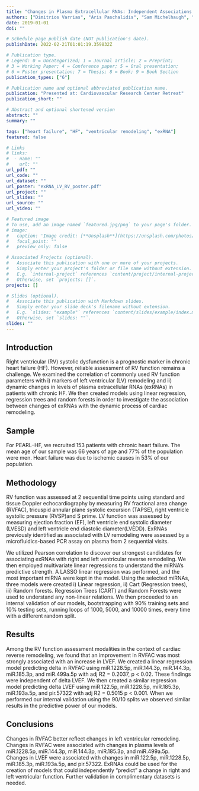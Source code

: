 ```yaml
---
title: "Changes in Plasma Extracellular RNAs: Independent Associations with Left and Right Ventricular Reverse Remodeling"
authors: ["Dimitrios Varrias", "Aris Paschalidis", "Sam Michelhaugh", "Avash Das", "Ashish Yeri", "Aferdita Spahillari", "James Januzzi", "Ravi Shah", "Mike Silverman", "Saumya Das"]
date: 2019-01-01
doi: ""

# Schedule page publish date (NOT publication's date).
publishDate: 2022-02-21T01:01:19.359832Z

# Publication type.
# Legend: 0 = Uncategorized; 1 = Journal article; 2 = Preprint;
# 3 = Working Paper; 4 = Conference paper; 5 = Oral presentation; 
# 6 = Poster presentation; 7 = Thesis; 8 = Book; 9 = Book Section
publication_types: ["6"]

# Publication name and optional abbreviated publication name.
publication: "Presented at: Cardiovascular Research Center Retreat"
publication_short: ""

# Abstract and optional shortened version
abstract: ""
summary: ""

tags: ["heart failure", "HF", "ventricular remodeling", "exRNA"]
featured: false

# Links
# links:
#  - name: ""
#    url: ""
url_pdf: ""
url_code: ""
url_dataset: ""
url_poster: "exRNA_LV_RV_poster.pdf"
url_project: ""
url_slides: ""
url_source: ""
url_video: ""

# Featured image
# To use, add an image named `featured.jpg/png` to your page's folder. 
# image:
#   caption: 'Image credit: [**Unsplash**](https://unsplash.com/photos/jdD8gXaTZsc)'
#   focal_point: ""
#   preview_only: false

# Associated Projects (optional).
#   Associate this publication with one or more of your projects.
#   Simply enter your project's folder or file name without extension.
#   E.g. `internal-project` references `content/project/internal-project/index.md`.
#   Otherwise, set `projects: []`.
projects: []

# Slides (optional).
#   Associate this publication with Markdown slides.
#   Simply enter your slide deck's filename without extension.
#   E.g. `slides: "example"` references `content/slides/example/index.md`.
#   Otherwise, set `slides: ""`.
slides: ""
---
```


## Introduction

Right ventricular (RV) systolic dysfunction is a prognostic marker in chronic
heart failure (HF). However, reliable assessment of RV function remains a
challenge. We examined the correlation of commonly used RV function  parameters
with i) markers of left ventricular (LV) remodeling and ii) dynamic changes in
levels of plasma extracellular RNAs (exRNAs) in patients with chronic HF. We
then created models using linear regression, regression trees and random forests
in order to investigate the association between changes of exRNAs with the
dynamic process of cardiac remodeling.

## Sample

For PEARL–HF, we recruited 153 patients with chronic heart failure. The mean age
of our sample was 66 years of age and 77\% of the population were men. Heart
failure was due to ischemic causes in 53\% of our population.

## Methodology

RV function was assessed at 2 sequential time points using standard and tissue
Doppler echocardiography by measuring RV fractional area change (RVFAC),
tricuspid annular plane systolic excursion (TAPSE), right ventricle systolic
pressure (RVSP)and S prime. LV function was assessed by measuring ejection
fraction (EF), left ventricle end systolic diameter (LVESD) and left ventricle
end diastolic diameter(LVEDD). ExRNAs previously identified as associated with
LV remodeling were assessed by a microfluidics-based PCR assay on plasma from 2
sequential visits.

We utilized Pearson correlation to discover our strongest candidates for
associating exRNAs with right and left ventricular reverse remodeling. We then
employed multivariate linear regressions to understand the miRNA’s predictive
strength. A LASSO linear regression was performed, and the most important miRNA
were kept in the model. Using the selected miRNAs, three models were created i)
Linear regression, ii) Cart (Regression trees), iii) Random forests. Regression
Trees (CART) and Random Forests were used to understand any non-linear
relations. We then proceeded to an internal validation of our models,
bootstrapping with 90\% training sets and 10\% testing sets, running loops of
1000, 5000, and 10000 times, every time with a different random split.

## Results

Among the RV function assessment modalities in the context of cardiac reverse
remodeling, we found that an improvement in RVFAC was most strongly associated
with an increase in LVEF. We created a linear regression model predicting delta
in RVFAC using miR.1228.5p, miR.144.3p, miR.144.3p, miR.185.3p, and miR.499a.5p
with adj R2 = 0.2037, p < 0.02. These findings were independent of delta LVEF. We
then created a similar regression model predicting delta LVEF using miR.122.5p,
miR.1228.5p, miR.185.3p, miR.193a.5p, and pir.57322 with adj R2 = 0.5015 p <
0.001. When we performed our internal validation using the 90/10 splits we
observed similar results in the predictive power of our models.

## Conclusions

Changes in RVFAC better reflect changes in left ventricular remodeling. Changes
in RVFAC were associated with changes in plasma levels of miR.1228.5p,
miR.144.3p, miR.144.3p, miR.185.3p, and miR.499a.5p. Changes in LVEF were
associated with changes in miR.122.5p,  miR.1228.5p, miR.185.3p, miR.193a.5p,
and pir.57322. ExRNAs could be used for the creation of models that could
independently “predict” a change in right and left ventricular function. Further
validation in complimentary datasets is needed.
